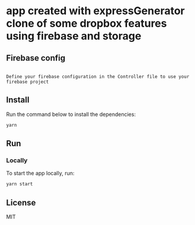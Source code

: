 # app created with expressGenerator clone of some dropbox features using firebase and storage
## Firebase config

```

Define your firebase configuration in the Controller file to use your firebase project

```
## Install

Run the command below to install the dependencies:

```sh
yarn
```


## Run

### Locally

To start the app locally, run:

```sh
yarn start
```

## License

MIT